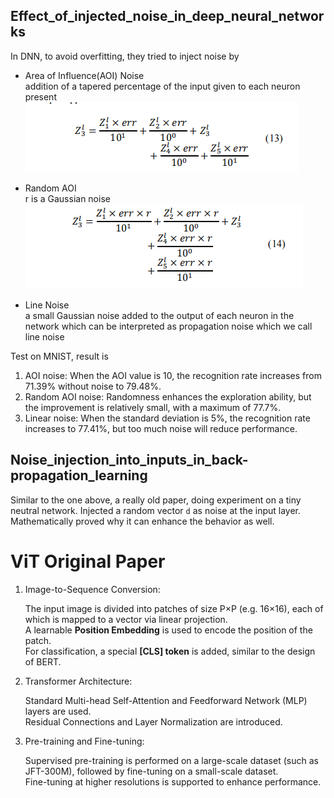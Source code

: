 ## Effect_of_injected_noise_in_deep_neural_networks
In DNN, to avoid overfitting, they tried to inject noise by
* Area of Influence(AOI) Noise <br>
addition of a tapered percentage of the input given to each neuron present<br>
![alt text](Effect_of.png)

* Random AOI <br>
r is a Gaussian noise<br>
![alt text](Effect_of-1.png)

* Line Noise<br>
a small Gaussian noise added to the output of each neuron in the network which can be interpreted as propagation noise which we call line noise

Test on MNIST, result is 
1. AOI noise: When the AOI value is 10, the recognition rate increases from 71.39% without noise to 79.48%.
2. Random AOI noise: Randomness enhances the exploration ability, but the improvement is relatively small, with a maximum of 77.7%.
3. Linear noise: When the standard deviation is 5%, the recognition rate increases to 77.41%, but too much noise will reduce performance.

## Noise_injection_into_inputs_in_back-propagation_learning
Similar to the one above, a really old paper, doing experiment on a tiny neutral network. Injected a random vector `d` as noise at the input layer. Mathematically proved why it can enhance the behavior as well. 

# ViT Original Paper
1. Image-to-Sequence Conversion:

    The input image is divided into patches of size P×P (e.g. 16×16), each of which is mapped to a vector via linear projection.<br>
    A learnable **Position Embedding** is used to encode the position of the patch.<br>
    For classification, a special **[CLS] token** is added, similar to the design of BERT.

2. Transformer Architecture:

    Standard Multi-head Self-Attention and Feedforward Network (MLP) layers are used.<br>
    Residual Connections and Layer Normalization are introduced.

3. Pre-training and Fine-tuning:

    Supervised pre-training is performed on a large-scale dataset (such as JFT-300M), followed by fine-tuning on a small-scale dataset.<br>
    Fine-tuning at higher resolutions is supported to enhance performance.